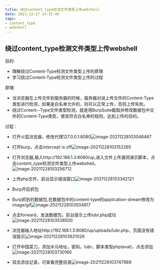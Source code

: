 ```yaml
---
title: 绕过content_type检测文件类型上传webshell
date: 2021-12-27 14:15:40
tags: 
- content_type
- webshell
---
```


## 绕过content_type检测文件类型上传webshell

目的:
* 理解绕过Content-Type检测文件类型上传的原理
* 学习绕过Content-Type检测文件类型上传的过程

原理:
* 当浏览器在上传文件到服务器的时候，服务器对说上传文件的Content-Type类型进行检测，如果是白名单允许的，则可以正常上传，否则上传失败。
* 绕过Content--Type文件类型检测，就是用BurpSuite截取并修改数据包中文件的Content-Type类型，使其符合白名单的规则，达到上传的目的。

过程：

* 打开火狐浏览器，修改代理127.0.0.1:8080![image-20211228103046467](http://121.5.125.62/image/%E7%BB%95%E8%BF%87content-type%E6%A3%80%E6%B5%8B%E6%96%87%E4%BB%B6%E7%B1%BB%E5%9E%8B%E4%B8%8A%E4%BC%A0webshell/image-20211228103046467.png)

* 打开burp，点击intercept is off![image-20211228103152265](http://121.5.125.62/image/%E7%BB%95%E8%BF%87content-type%E6%A3%80%E6%B5%8B%E6%96%87%E4%BB%B6%E7%B1%BB%E5%9E%8B%E4%B8%8A%E4%BC%A0webshell/image-20211228103152265.png)
* 打开浏览器,输入http://192.168.1.3:8080/up,进入文件上传漏洞演示脚本，点击content_type检测文件类型上传webshell。![image-20211228103256712](http://121.5.125.62/image/%E7%BB%95%E8%BF%87content-type%E6%A3%80%E6%B5%8B%E6%96%87%E4%BB%B6%E7%B1%BB%E5%9E%8B%E4%B8%8A%E4%BC%A0webshell/image-20211228103256712.png)
* 上传php文件，前台显示错误窗口![image-20211228103342121](http://121.5.125.62/image/%E7%BB%95%E8%BF%87content-type%E6%A3%80%E6%B5%8B%E6%96%87%E4%BB%B6%E7%B1%BB%E5%9E%8B%E4%B8%8A%E4%BC%A0webshell/image-20211228103342121.png)
* Burp开启抓包
* Burp抓到的数据包,在数据包中的content-type的application-stream修改为image/gif![image-20211228103504817](http://121.5.125.62/image/%E7%BB%95%E8%BF%87content-type%E6%A3%80%E6%B5%8B%E6%96%87%E4%BB%B6%E7%B1%BB%E5%9E%8B%E4%B8%8A%E4%BC%A0webshell/image-20211228103504817.png)
* 点击forward，发送数据包，前台提示上传lubr.php成功![image-20211228103538500](http://121.5.125.62/image/%E7%BB%95%E8%BF%87content-type%E6%A3%80%E6%B5%8B%E6%96%87%E4%BB%B6%E7%B1%BB%E5%9E%8B%E4%B8%8A%E4%BC%A0webshell/image-20211228103538500.png)
* 浏览器输入地址http://192.168.1.3:8080/up/uploads/lubr.php，页面没有错误提示![image-20211228103621026](http://121.5.125.62/image/%E7%BB%95%E8%BF%87content-type%E6%A3%80%E6%B5%8B%E6%96%87%E4%BB%B6%E7%B1%BB%E5%9E%8B%E4%B8%8A%E4%BC%A0webshell/image-20211228103621026.png)
* 打开中国菜刀，添加木马地址，密码，lubr，脚本类型php(eval)，点击添加![image-20211228103730160](http://121.5.125.62/image/%E7%BB%95%E8%BF%87content-type%E6%A3%80%E6%B5%8B%E6%96%87%E4%BB%B6%E7%B1%BB%E5%9E%8B%E4%B8%8A%E4%BC%A0webshell/image-20211228103730160.png)
* 双击添加记录，可查看完整目录![image-20211228103747989](http://121.5.125.62/image/%E7%BB%95%E8%BF%87content-type%E6%A3%80%E6%B5%8B%E6%96%87%E4%BB%B6%E7%B1%BB%E5%9E%8B%E4%B8%8A%E4%BC%A0webshell/image-20211228103747989.png)

